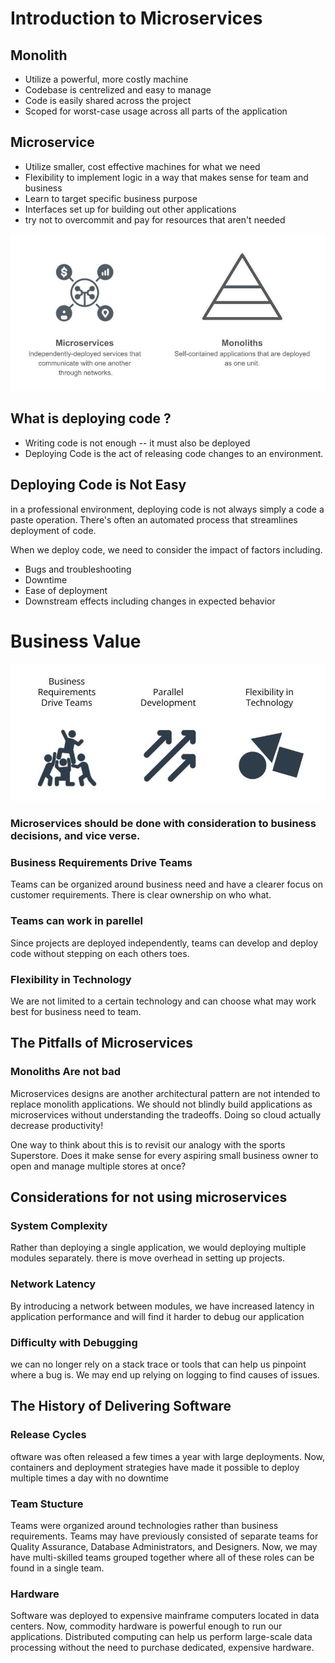 # Introduction to Microservices

## Monolith 
- Utilize a powerful, more costly machine
- Codebase is centrelized and easy to manage
- Code is easily shared across the project 
- Scoped for worst-case usage across all parts of the application 
  
## Microservice 
- Utilize smaller, cost effective machines for what we need
- Flexibility to implement logic in a way that makes sense for team and business 
- Learn to target specific business purpose
- Interfaces set up for building out other applications
- try not to overcommit and pay for resources that aren't needed

![alt](./assets/cdnd-c3-l0-micro-and-mono.jpg)


## What is deploying code ?
- Writing code is not enough -- it must also be deployed
- Deploying Code is the act of releasing code changes to an environment.

## Deploying Code is Not Easy
in a professional environment, deploying code is not always simply a code a paste operation. There's often an automated process that streamlines deployment of code.

When we deploy code, we need to consider the impact of factors including.
- Bugs and troubleshooting
- Downtime
- Ease of deployment
- Downstream effects including changes in expected behavior
  
# Business Value
![alt](./assets/cdnd-c3-lo.-benefits.jpg)
### Microservices should be done with consideration to business decisions, and vice verse.

### Business Requirements Drive Teams
Teams can be organized around business need and have a clearer focus on customer requirements. There is clear ownership on who what.

### Teams can work in parellel 
Since projects are deployed independently, teams can develop and deploy code without stepping on each others toes.

### Flexibility in Technology
We are not limited to a certain technology and can choose what may work best for business need to team.


## The Pitfalls of Microservices
### Monoliths Are not bad 
Microservices designs are another architectural pattern are not intended to replace monolith applications. We should not blindly build applications as microservices without understanding the tradeoffs. Doing so cloud actually decrease productivity!

One way to think about this is to revisit our analogy with the sports Superstore. Does it make sense for every aspiring small business owner to open and manage multiple stores at once?

## Considerations for not using microservices

### System Complexity 
Rather than deploying a single application, we would deploying multiple modules separately. there is move overhead in setting up projects. 

### Network Latency 
By introducing a network between modules, we have increased latency in application performance and will find it harder to debug our application 

### Difficulty with Debugging 
we can no longer rely on a stack trace or tools that can help us pinpoint where a bug is. We may end up relying on logging to find causes of issues.


## The History of Delivering Software
### Release Cycles
oftware was often released a few times a year with large deployments. Now, containers and deployment strategies have made it possible to deploy multiple times a day with no downtime

### Team Stucture
Teams were organized around technologies rather than business requirements.
Teams may have previously consisted of separate teams for Quality Assurance, Database Administrators, and Designers. Now, we may have multi-skilled teams grouped together where all of these roles can be found in a single team.


### Hardware
Software was deployed to expensive mainframe computers located in data centers. Now, commodity hardware is powerful enough to run our applications. Distributed computing can help us perform large-scale data processing without the need to purchase dedicated, expensive hardware.

